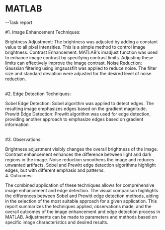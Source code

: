 # MATLAB 
--Task report

#1. Image Enhancement Techniques:

Brightness Adjustment: The brightness was adjusted by adding a constant value to all pixel intensities. This is a simple method to control image brightness.
Contrast Enhancement: MATLAB's imadjust function was used to enhance image contrast by specifying contrast limits. Adjusting these limits can effectively improve the image contrast.
Noise Reduction: Gaussian filtering using imgaussfilt was applied to reduce noise. The filter size and standard deviation were adjusted for the desired level of noise reduction.

</br>
#2. Edge Detection Techniques:

Sobel Edge Detection: Sobel algorithm was applied to detect edges. The resulting image emphasizes edges based on the gradient magnitude.
Prewitt Edge Detection: Prewitt algorithm was used for edge detection, providing another approach to emphasize edges based on gradient information.

</br>
#3. Observations:

Brightness adjustment visibly changes the overall brightness of the image.
Contrast enhancement enhances the difference between light and dark regions in the image.
Noise reduction smoothens the image and reduces unwanted artifacts.
Sobel and Prewitt edge detection algorithms highlight edges, but with different emphasis and patterns.
</br>
4. Outcomes:

The combined application of these techniques allows for comprehensive image enhancement and edge detection.
The visual comparison highlights the differences between Sobel and Prewitt edge detection methods, aiding in the selection of the most suitable approach for a given application.
This report summarizes the techniques applied, observations made, and the overall outcomes of the image enhancement and edge detection process in MATLAB. Adjustments can be made to parameters and methods based on specific image characteristics and desired results.
